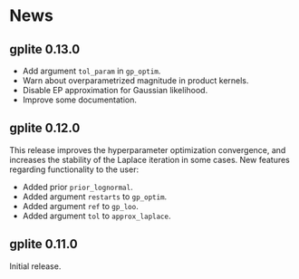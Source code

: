 # News

## gplite 0.13.0

* Add argument `tol_param` in `gp_optim`.
* Warn about overparametrized magnitude in product kernels.
* Disable EP approximation for Gaussian likelihood.
* Improve some documentation.

## gplite 0.12.0

This release improves the hyperparameter optimization convergence, and increases the stability of the Laplace iteration in some cases. New features regarding functionality to the user:

* Added prior `prior_lognormal`.
* Added argument `restarts` to `gp_optim`.
* Added argument `ref` to `gp_loo`.
* Added argument `tol` to `approx_laplace`.

## gplite 0.11.0

Initial release.
